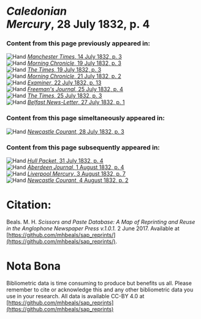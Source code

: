 # *Caledonian Mercury*, 28 July 1832, p. 4  
  
### Content from this page previously appeared in:  
![Hand](http://scissorsandpaste.net/wp-content/uploads/2017/06/smallhandpointer.png) [*Manchester Times*, 14 July 1832, p. 3](https://mhbeals.github.io/sap_html/Manchester-Times/Manchester-Times-14-July-1832-p-3)  
![Hand](http://scissorsandpaste.net/wp-content/uploads/2017/06/smallhandpointer.png) [*Morning Chronicle*, 19 July 1832, p. 3](https://mhbeals.github.io/sap_html/Morning-Chronicle/Morning-Chronicle-19-July-1832-p-3)  
![Hand](http://scissorsandpaste.net/wp-content/uploads/2017/06/smallhandpointer.png) [*The Times*, 19 July 1832, p. 3](https://mhbeals.github.io/sap_html/The-Times/The-Times-19-July-1832-p-3)  
![Hand](http://scissorsandpaste.net/wp-content/uploads/2017/06/smallhandpointer.png) [*Morning Chronicle*, 21 July 1832, p. 2](https://mhbeals.github.io/sap_html/Morning-Chronicle/Morning-Chronicle-21-July-1832-p-2)  
![Hand](http://scissorsandpaste.net/wp-content/uploads/2017/06/smallhandpointer.png) [*Examiner*, 22 July 1832, p. 13](https://mhbeals.github.io/sap_html/Examiner/Examiner-22-July-1832-p-13)  
![Hand](http://scissorsandpaste.net/wp-content/uploads/2017/06/smallhandpointer.png) [*Freeman's Journal*, 25 July 1832, p. 4](https://mhbeals.github.io/sap_html/Freeman's-Journal/Freeman's-Journal-25-July-1832-p-4)  
![Hand](http://scissorsandpaste.net/wp-content/uploads/2017/06/smallhandpointer.png) [*The Times*, 25 July 1832, p. 3](https://mhbeals.github.io/sap_html/The-Times/The-Times-25-July-1832-p-3)  
![Hand](http://scissorsandpaste.net/wp-content/uploads/2017/06/smallhandpointer.png) [*Belfast News-Letter*, 27 July 1832, p. 1](https://mhbeals.github.io/sap_html/Belfast-News-Letter/Belfast-News-Letter-27-July-1832-p-1)  
  
### Content from this page simeltaneously appeared in:  
![Hand](http://scissorsandpaste.net/wp-content/uploads/2017/06/smallhandpointer.png) [*Newcastle Courant*, 28 July 1832, p. 3](https://mhbeals.github.io/sap_html/Newcastle-Courant/Newcastle-Courant-28-July-1832-p-3)  
  
### Content from this page subsequently appeared in:  
![Hand](http://scissorsandpaste.net/wp-content/uploads/2017/06/smallhandpointer.png) [*Hull Packet*, 31 July 1832, p. 4](https://mhbeals.github.io/sap_html/Hull-Packet/Hull-Packet-31-July-1832-p-4)  
![Hand](http://scissorsandpaste.net/wp-content/uploads/2017/06/smallhandpointer.png) [*Aberdeen Journal*, 1 August 1832, p. 4](https://mhbeals.github.io/sap_html/Aberdeen-Journal/Aberdeen-Journal-1-August-1832-p-4)  
![Hand](http://scissorsandpaste.net/wp-content/uploads/2017/06/smallhandpointer.png) [*Liverpool Mercury*, 3 August 1832, p. 7](https://mhbeals.github.io/sap_html/Liverpool-Mercury/Liverpool-Mercury-3-August-1832-p-7)  
![Hand](http://scissorsandpaste.net/wp-content/uploads/2017/06/smallhandpointer.png) [*Newcastle Courant*, 4 August 1832, p. 2](https://mhbeals.github.io/sap_html/Newcastle-Courant/Newcastle-Courant-4-August-1832-p-2)  


# Citation: 

Beals. M. H. *Scissors and Paste Database: A Map of Reprinting and Reuse in the Anglophone Newspaper Press v.1.0.1.* 2 June 2017. Available at [https://github.com/mhbeals/sap_reprints/](https://github.com/mhbeals/sap_reprints/). 

# Nota Bona

Bibliometric data is time consuming to produce but benefits us all. Please remember to cite or acknowledge this and any other bibliometric data you use in your research. All data is available CC-BY 4.0 at [https://github.com/mhbeals/sap_reprints](https://github.com/mhbeals/sap_reprints)